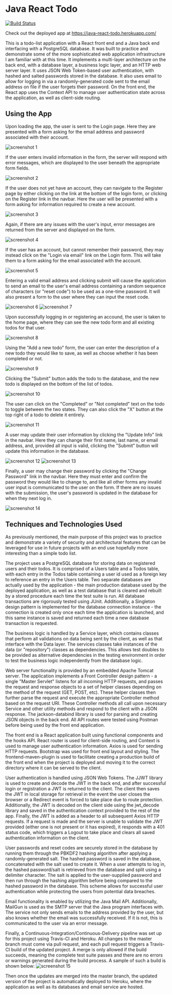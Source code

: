 # Java React Todo

[![Build Status](https://www.travis-ci.com/RyanEllingson/java-react-todo.svg?branch=master)](https://travis-ci.com/RyanEllingson/java-react-todo)

Check out the deployed app at https://java-react-todo.herokuapp.com/

This is a todo-list application with a React front end and a Java back end interfacing with a PostgreSQL database.  It was built to practice and demonstrate some of the more sophisticated web application infrastructure I am familiar with at this time.  It implements a multi-layer architecture on the back end, with a database layer, a business logic layer, and an HTTP web server layer.  It uses JSON Web Token-based user authentication, with hashed and salted passwords stored in the database.  It also uses email to allow for logging in via a randomly-generated code sent to the email address on file if the user forgets their password.  On the front end, the React app uses the Context API to manage user authentication state across the application, as well as client-side routing.

## Using the App

Upon loading the app, the user is sent to the Login page.  Here they are presented with a form asking for the email address and password associated with their account.

![screenshot 1](./src/main/resources/Screenshot1.jpg)

If the user enters invalid information in the form, the server will respond with error messages, which are displayed to the user beneath the appropriate form fields.

![screenshot 2](./src/main/resources/Screenshot2.jpg)

If the user does not yet have an account, they can navigate to the Register page by either clicking on the link at the bottom of the login form, or clicking on the Register link in the navbar.  Here the user will be presented with a form asking for information required to create a new account.

![screenshot 3](./src/main/resources/Screenshot3.jpg)

Again, if there are any issues with the user's input, error messages are returned from the server and displayed on the form.

![screenshot 4](./src/main/resources/Screenshot4.jpg)

If the user has an account, but cannot remember their password, they may instead click on the "Login via email" link on the Login form.  This will take them to a form asking for the email associated with the account.

![screenshot 5](./src/main/resources/Screenshot5.jpg)

Entering a valid email address and clicking submit will cause the application to send an email to the user's email address containing a random sequence of characters (or "reset code") to be used as a one-time password.  It will also present a form to the user where they can input the reset code.

![screenshot 6](./src/main/resources/Screenshot6.jpg) 
![screenshot 7](./src/main/resources/Screenshot7.jpg)

Upon successfully logging in or registering an accound, the user is taken to the home page, where they can see the new todo form and all existing todos for that user.

![screenshot 8](./src/main/resources/Screenshot8.jpg)

Using the "Add a new todo" form, the user can enter the description of a new todo they would like to save, as well as choose whether it has been completed or not.

![screenshot 9](./src/main/resources/Screenshot9.jpg)

Clicking the "Submit" button adds the todo to the database, and the new todo is displayed on the bottom of the list of todos.

![screenshot 10](./src/main/resources/Screenshot10.jpg)

The user can click on the "Completed" or "Not completed" text on the todo to toggle between the two states.  They can also click the "X" button at the top right of a todo to delete it entirely.

![screenshot 11](./src/main/resources/Screenshot11.jpg)

A user may update their user information by clicking the "Update Info" link in the navbar.  Here they can change their first name, last name, or email address, and, provided all input is valid, clicking the "Submit" button will update this information in the database.

![screenshot 12](./src/main/resources/Screenshot12.jpg) 
![screenshot 13](./src/main/resources/Screenshot13.jpg)

Finally, a user may change their password by clicking the "Change Password" link in the navbar.  Here they must enter and confirm the password they would like to change to, and like all other forms any invalid user input is communicated to the user on the form.  If there are no issues with the submission, the user's password is updated in the database for when they next log in.

![screenshot 14](./src/main/resources/Screenshot14.jpg)

## Techniques and Technologies Used

As previously mentioned, the main purpose of this project was to practice and demonstrate a variety of security and architectural features that can be leveraged for use in future projects with an end use hopefully more interesting than a simple todo list.

The project uses a PostgreSQL database for storing data on registered users and their todos.  It is comprised of a Users table and a Todos table, with each entry in the Todos table containing a user id used as a foreign key to reference an entry in the Users table.  Two separate databases are actually used by the application - the main production database used by the deployed application, as well as a test database that is cleared and rebuilt by a stored procedure each time the test suite is run.  All database transactions are rigorously tested using JUnit.  Additionally, a Singleton design pattern is implemented for the database connection instance - the connection is created only once each time the application is launched, and this same instance is saved and returned each time a new database transaction is requested.

The business logic is handled by a Service layer, which contains classes that perform all validations on data being sent by the client, as well as that interface with the Data layer.  The services classes take instances of the data (or "repository") classes as dependencies.  This allows test doubles to be provided as alternative dependencies in the testing environment in order to test the business logic independently from the database logic.

Web server functionality is provided by an embedded Apache Tomcat server.  The application implements a Front Controller design pattern - a single "Master Servlet" listens for all incoming HTTP requests, and passes the request and response objects to a set of helper classes depending on the method of the request (GET, POST, etc).  These helper classes then further parse the request and execute the appropriate Controller method based on the request URI.  These Controller methods all call upon necessary Service and other utility methods and respond to the client with a JSON response.  The jackson-databind library is used for parsing and creating JSON objects in the back end.  All API routes were tested using Postman before being used by the front end application.

The front end is a React application built using functional components and the hooks API.  React router is used for client-side routing, and Context is used to manage user authentication information.  Axios is used for sending HTTP requests.  Bootstrap was used for front end layout and styling.  The frontend-maven-plugin is used to facilitate creating a production build of the front end when the project is deployed and moving it to the correct directory where it can be served to the client.

User authentication is handled using JSON Web Tokens.  The JJWT library is used to create and decode the JWT in the back end, and after successful login or registration a JWT is returned to the client.  The client then saves the JWT in local storage for retrieval in the event the user closes the browser or a Redirect event is forced to take place due to route protection.  Additionally, the JWT is decoded on the client side using the jwt_decode library and saved in the authentication context provided to the rest of the app.  Finally, the JWT is added as a header to all subsequent Axios HTTP requests.  If a request is made and the server is unable to validate the JWT provided (either one is not present or it has expired), it responds with a 401 status code, which triggers a Logout to take place and clears all saved authentication information on the client.

User passwords and reset codes are securely stored in the database by running them through the PBKDF2 hashing algorithm after applying a randomly-generated salt.  The hashed password is saved in the database, concatenated with the salt used to create it.  When a user attempts to log in, the hashed password/salt is retrieved from the database and split using a delimiter character.  The salt is applied to the user-supplied password and then run through the hashing algorithm before being compared to the hashed password in the database.  This scheme allows for successful user authentication while protecting the users from potential data breaches.

Email functionality is enabled by utilizing the Java Mail API.  Additionally, MailGun is used as the SMTP server that the Java program interfaces with.  The service not only sends emails to the address provided by the user, but also knows whether the email was successfully received.  If it is not, this is communicated to the user via an error message.

Finally, a Continuous-Integration/Continuous-Delivery pipeline was set up for this project using Travis-CI and Heroku.  All changes to the master branch must come via pull request, and each pull request triggers a Travis-CI build of the updated project.  A merge is only allowed if the build succeeds, meaning the complete test suite passes and there are no errors or warnings generated during the build process.  A sample of such a build is shown below: 
![screenshot 15](./src/main/resources/Screenshot15.jpg)

Then once the updates are merged into the master branch, the updated version of the project is automatically deployed to Heroku, where the application as well as its databases and email service are hosted.